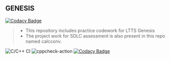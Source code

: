## GENESIS

[![Codacy Badge](https://api.codacy.com/project/badge/Grade/188dfa236e69425492d3777f60b8eaaa)](https://app.codacy.com/manual/99002473/GENESIS?utm_source=github.com&utm_medium=referral&utm_content=99002473/GENESIS&utm_campaign=Badge_Grade_Settings)

> - This repository includes practice codework for LTTS Genesis
> - The project work for SDLC assessment is also present in this repo named calcconv.

![C/C++ CI](https://github.com/99002473/GENESIS/workflows/C/C++%20CI/badge.svg)
![cppcheck-action](https://github.com/99002473/GENESIS/workflows/cppcheck-action/badge.svg)
[![Codacy Badge](https://app.codacy.com/project/badge/Grade/eaa6ab84e3a44a8c86c7e13a55af33df)](https://www.codacy.com/manual/99002473/GENESIS/dashboard?utm_source=github.com&amp;utm_medium=referral&amp;utm_content=99002473/GENESIS&amp;utm_campaign=Badge_Grade)
